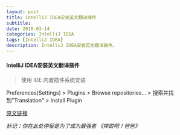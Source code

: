 ```yaml
---
layout: post
title: IntelliJ IDEA安装英文翻译插件
subtitle: 
date: 2018-03-14
categories: IntelliJ IDEA
tags: [IntelliJ IDEA]
description: IntelliJ IDEA安装英文翻译插件。
---
```


#### IntelliJ IDEA安装英文翻译插件
> 使用 IDE 内置插件系统安装

Preferences(Settings) > Plugins > Browse repositories... > 搜索并找到"Translation" > Install Plugin

[原文链接](https://github.com/YiiGuxing/TranslationPlugin)

*标记：你在此处停留是为了成为最强者
《摔跤吧！爸爸》*